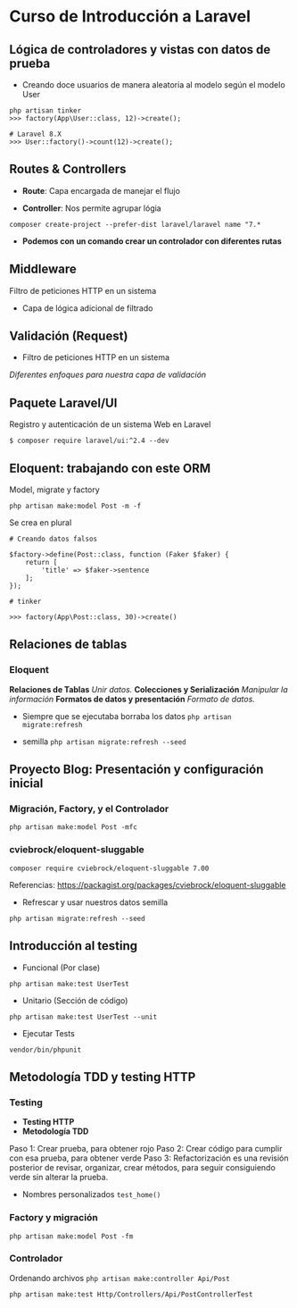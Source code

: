 # Curso de Introducción a Laravel

## Lógica de controladores y vistas con datos de prueba

- Creando doce usuarios de manera aleatoria al modelo según el modelo User
```
php artisan tinker
>>> factory(App\User::class, 12)->create();

# Laravel 8.X
>>> User::factory()->count(12)->create();
```

## Routes & Controllers

- **Route**: Capa encargada de manejar el flujo

- **Controller**: Nos permite agrupar lógia

`composer create-project --prefer-dist laravel/laravel name "7.*`

- **Podemos con un comando crear un controlador con diferentes rutas**

## Middleware

Filtro de peticiones HTTP en un sistema

- Capa de lógica adicional de filtrado

## Validación (Request)

- Filtro de peticiones HTTP en un sistema

*Diferentes enfoques para nuestra capa de validación*

## Paquete Laravel/UI

Registro y autenticación de un sistema Web en Laravel

`$ composer require laravel/ui:^2.4 --dev`

## Eloquent: trabajando con este ORM

Model, migrate y factory

`php artisan make:model Post -m -f`

Se crea en plural

```
# Creando datos falsos

$factory->define(Post::class, function (Faker $faker) {
    return [
        'title' => $faker->sentence
    ];
});

# tinker

>>> factory(App\Post::class, 30)->create()
```

## Relaciones de tablas

### Eloquent

**Relaciones de Tablas**
*Unir datos.*
**Colecciones y Serialización**
*Manipular la información*
**Formatos de datos y presentación**
*Formato de datos.*

- Siempre que se ejecutaba borraba los datos
`php artisan migrate:refresh`

- semilla
`php artisan migrate:refresh --seed`

## Proyecto Blog: Presentación y configuración inicial

### Migración, Factory, y el Controlador

`php artisan make:model Post -mfc`

### cviebrock/eloquent-sluggable

`composer require cviebrock/eloquent-sluggable 7.00`

Referencias: https://packagist.org/packages/cviebrock/eloquent-sluggable

- Refrescar y usar nuestros datos semilla

`php artisan migrate:refresh --seed`

## Introducción al testing

- Funcional (Por clase)

`php artisan make:test UserTest`

- Unitario (Sección de código)

`php artisan make:test UserTest --unit`

- Ejecutar Tests

`vendor/bin/phpunit`

## Metodología TDD y testing HTTP

### Testing
- **Testing HTTP**
- **Metodología TDD**

Paso 1: Crear prueba, para obtener rojo
Paso 2: Crear código para cumplir con esa prueba, para obtener verde
Paso 3: Refactorización es una revisión posterior de revisar, organizar, crear métodos, para seguir consiguiendo verde sin alterar la prueba.


- Nombres personalizados `test_home()`

### Factory y migración

`php artisan make:model Post -fm`

### Controlador

Ordenando archivos
`php artisan make:controller Api/Post`


`php artisan make:test Http/Controllers/Api/PostControllerTest`
